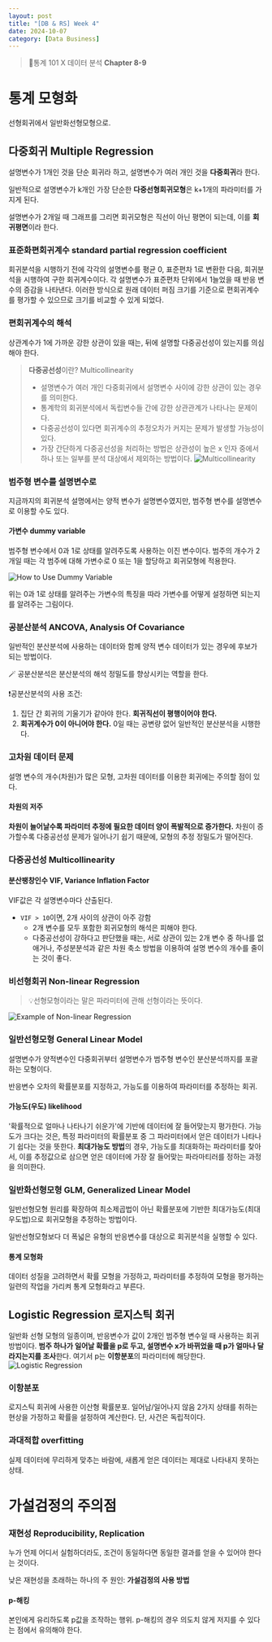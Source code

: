 ```yaml
---
layout: post
title: "[DB & RS] Week 4"
date: 2024-10-07
category: [Data Business]
---
```


> 📌통계 101 X 데이터 분석 **Chapter 8-9**

# 통계 모형화

선형회귀에서 일반화선형모형으로.

## 다중회귀 Multiple Regression

설명변수가 1개인 것을 단순 회귀라 하고, 설명변수가 여러 개인 것을 **다중회귀**라 한다.

일반적으로 설명변수가 k개인 가장 단순한 **다중선형회귀모형**은 k+1개의 파라미터를 가지게 된다.

설명변수가 2개일 때 그래프를 그리면 회귀모형은 직선이 아닌 평면이 되는데, 이를 **회귀평면**이라 한다.

### 표준화편회귀계수 standard partial regression coefficient

회귀분석을 시행하기 전에 각각의 설명변수를 평균 0, 표준편차 1로 변환한 다음, 회귀분석을 시행하여 구한 회귀계수이다. 각 설명변수가 표준편차 단위에서 1늘었을 때 반응 변수의 증감을 나타낸다. 이러한 방식으로 원래 데이터 퍼짐 크기를 기준으로 편회귀계수를 평가할 수 있으므로 크기를 비교할 수 있게 되었다.

### 편회귀계수의 해석

상관계수가 1에 가까운 강한 상관이 있을 때는, 뒤에 설명할 다중공선성이 있는지를 의심해야 한다.

> **다중공선성**이란? Multicollinearity
>
> - 설명변수가 여러 개인 다중회귀에서 설명변수 사이에 강한 상관이 있는 경우를 의미한다.
> - 통계학의 회귀분석에서 독립변수들 간에 강한 상관관계가 나타나는 문제이다.
> - 다중공선성이 있다면 회귀계수의 추정오차가 커지는 문제가 발생할 가능성이 있다.
> - 가장 간단하게 다중공선성을 처리하는 방법은 상관성이 높은 x 인자 중에서 하나 또는 일부를 분석 대상에서 제외하는 방법이다.
>   <img src='/assets/images/241007/Multicollinearity.png' alt="Multicollinearity">

### 범주형 변수를 설명변수로

지금까지의 회귀분석 설명에서는 양적 변수가 설명변수였지만, 범주형 변수를 설명변수로 이용할 수도 있다.

#### 가변수 dummy variable

범주형 변수에서 0과 1로 상태를 알려주도록 사용하는 이진 변수이다. 범주의 개수가 2개일 때는 각 범주에 대해 가변수로 0 또는 1을 할당하고 회귀모형에 적용한다.

<img src="/assets/images/241007/HowToUseDummyVariable.png" alt="How to Use Dummy Variable">

위는 0과 1로 상태를 알려주는 가변수의 특징을 따라 가변수를 어떻게 설정하면 되는지를 알려주는 그림이다.

### 공분산분석 ANCOVA, Analysis Of Covariance

일반적인 분산분석에 사용하는 데이터와 함께 양적 변수 데이터가 있는 경우에 후보가 되는 방법이다.

🪄 공분산분석은 분산분석의 해석 정밀도를 향상시키는 역할을 한다.

❗공분산분석의 사용 조건:

1. 집단 간 회귀의 기울기가 같아야 한다. **회귀직선이 평행이어야 한다.**
2. **회귀계수가 0이 아니어야 한다.** 0일 때는 공변량 없어 일반적인 분산분석을 시행한다.

### 고차원 데이터 문제

설명 변수의 개수(차원)가 많은 모형, 고차원 데이터를 이용한 회귀에는 주의할 점이 있다.

#### 차원의 저주

**차원이 늘어날수록 파라미터 추정에 필요한 데이터 양이 폭발적으로 증가한다.** 차원이 증가할수록 다중공선성 문제가 일어나기 쉽기 때문에, 모형의 추정 정밀도가 떨어진다.

### 다중공선성 Multicollinearity

#### 분산팽창인수 VIF, Variance Inflation Factor

VIF값은 각 설명변수마다 산출된다.

- `VIF > 10`이면, 2개 사이의 상관이 아주 강함
  - 2개 변수를 모두 포함한 회귀모형의 해석은 피해야 한다.
  - 다중공선성이 강하다고 판단했을 때는, 서로 상관이 있는 2개 변수 중 하나를 없애거나, 주성분분석과 같은 차원 축소 방법을 이용하여 설명 변수의 개수를 줄이는 것이 좋다.

### 비선형회귀 Non-linear Regression

> 💡선형모형이라는 말은 파라미터에 관해 선형이라는 뜻이다.

<img src="/assets/images/241007/ExampleOfNonLinearReg.png" alt="Example of Non-linear Regression">

### 일반선형모형 General Linear Model

설명변수가 양적변수인 다중회귀부터 설명변수가 범주형 변수인 분산분석까지를 포괄하는 모형이다.

반응변수 오차의 확률분포를 지정하고, 가능도를 이용하여 파라미터를 추정하는 회귀.

#### 가능도(우도) likelihood

'확률적으로 얼마나 나타나기 쉬운가'에 기반에 데이터에 잘 들어맞는지 평가한다. 가능도가 크다는 것은, 특정 파라미터의 확률분포 중 그 파라미터에서 얻은 데이터가 나타나기 쉽다는 것을 뜻한다. **최대가능도 방법**의 경우, 가능도를 최대화하는 파라미터를 찾아서, 이를 추정값으로 삼으면 얻은 데이터에 가장 잘 들어맞는 파라마티러를 정하는 과정을 의미한다.

### 일반화선형모형 GLM, Generalized Linear Model

일반선형모형 원리를 확장하여 최소제곱법이 아닌 확률분포에 기반한 최대가능도(최대우도법)으로 회귀모형을 추정하는 방법이다.

일반선형모형보다 더 폭넓은 유형의 반응변수를 대상으로 회귀분석을 실행할 수 있다.

#### 통계 모형화

데이터 성질을 고려하면서 확률 모형을 가정하고, 파라미터를 추정하여 모형을 평가하는 일련의 작업을 가리켜 통계 모형화라고 부른다.

## Logistic Regression 로지스틱 회귀

일반화 선형 모형의 일종이며, 반응변수가 값이 2개인 범주형 변수일 때 사용하는 회귀방법이다. **범주 하나가 일어날 확률을 p로 두고, 설명변수 x가 바뀌었을 때 p가 얼마나 달라지는지를 조사**한다. 여기서 p는 **이항분포**의 파라미터에 해당한다.
<img src="/assets/images/241007/LogisticRegression.png" alt="Logistic Regression">

### 이항분포

로지스틱 회귀에 사용한 이산형 확률분포.
일어남/일어나지 않음 2가지 상태를 취하는 현상을 가정하고 확률을 설정하여 계산한다. 단, 사건은 독립적이다.

### 과대적합 overfitting

실제 데이터에 무리하게 맞추는 바람에, 새롭게 얻은 데이터는 제대로 나타내지 못하는 상태.

# 가설검정의 주의점

### 재현성 Reproducibility, Replication

누가 언제 어디서 실험하더라도, 조건이 동일하다면 동일한 결과를 얻을 수 있어야 한다는 것이다.

낮은 재현성을 초래하는 하나의 주 원인: **가설검정의 사용 방법**

#### p-해킹

본인에게 유리하도록 p값을 조작하는 행위. p-해킹의 경우 의도치 않게 저지를 수 있다는 점에서 유의해야 한다.
